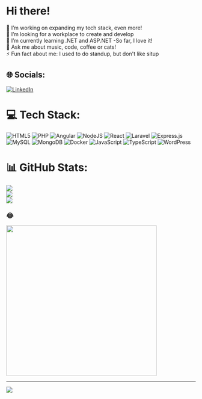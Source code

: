 # Hi there!
🔭 I’m working on expanding my tech stack, even more!<br>👯 I’m looking for a workplace to create and develop<br>🌱 I’m currently learning .NET and ASP.NET -So far, I love it!<br>💬 Ask me about music, code, coffee or cats!<br>⚡ Fun fact about me: I used to do standup, but don't like situp 


## 🌐 Socials:
[![LinkedIn](https://img.shields.io/badge/LinkedIn-%230077B5.svg?logo=linkedin&logoColor=white)](https://linkedin.com/in/https://www.linkedin.com/in/viktoriahillerud/) 

# 💻 Tech Stack:
![HTML5](https://img.shields.io/badge/html5-%23E34F26.svg?style=for-the-badge&logo=html5&logoColor=white) ![PHP](https://img.shields.io/badge/php-%23777BB4.svg?style=for-the-badge&logo=php&logoColor=white) ![Angular](https://img.shields.io/badge/angular-%23DD0031.svg?style=for-the-badge&logo=angular&logoColor=white) ![NodeJS](https://img.shields.io/badge/node.js-6DA55F?style=for-the-badge&logo=node.js&logoColor=white) ![React](https://img.shields.io/badge/react-%2320232a.svg?style=for-the-badge&logo=react&logoColor=%2361DAFB) ![Laravel](https://img.shields.io/badge/laravel-%23FF2D20.svg?style=for-the-badge&logo=laravel&logoColor=white) ![Express.js](https://img.shields.io/badge/express.js-%23404d59.svg?style=for-the-badge&logo=express&logoColor=%2361DAFB) ![MySQL](https://img.shields.io/badge/mysql-%2300000f.svg?style=for-the-badge&logo=mysql&logoColor=white) ![MongoDB](https://img.shields.io/badge/MongoDB-%234ea94b.svg?style=for-the-badge&logo=mongodb&logoColor=white)  ![Docker](https://img.shields.io/badge/docker-%230db7ed.svg?style=for-the-badge&logo=docker&logoColor=white) ![JavaScript](https://img.shields.io/badge/javascript-%23323330.svg?style=for-the-badge&logo=javascript&logoColor=%23F7DF1E) ![TypeScript](https://img.shields.io/badge/typescript-%23007ACC.svg?style=for-the-badge&logo=typescript&logoColor=white) ![WordPress](https://img.shields.io/badge/WordPress-%23117AC9.svg?style=for-the-badge&logo=WordPress&logoColor=white)
# 📊 GitHub Stats:
![](https://github-readme-stats.vercel.app/api?username=ViktoriaHillerud&theme=blue-green&hide_border=true&include_all_commits=true&count_private=true)<br/>
![](https://github-readme-streak-stats.herokuapp.com/?user=ViktoriaHillerud&theme=blue-green&hide_border=true)<br/>
![](https://github-readme-stats.vercel.app/api/top-langs/?username=ViktoriaHillerud&theme=blue-green&hide_border=true&include_all_commits=true&count_private=true&layout=compact)

### 😂
<img src='https://randommeme-five.vercel.app/' style="height: 400px;"/>

---
[![](https://visitcount.itsvg.in/api?id=ViktoriaHillerud&icon=0&color=0)](https://visitcount.itsvg.in)

<!-- Proudly created with GPRM ( https://gprm.itsvg.in ) -->
